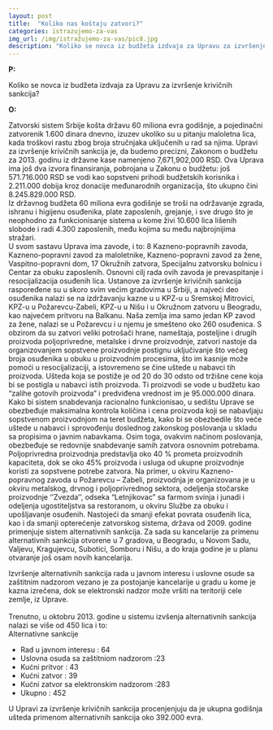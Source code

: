 ```yaml
---
layout: post
title:  "Koliko nas koštaju zatvori?"
categories: istrazujemo-za-vas
img_url: /img/istražujemo-za-vas/pic8.jpg
description: "Koliko se novca iz budžeta izdvaja za Upravu za izvršenje krivičnih sankcija?"
---
```


**P:**

Koliko se novca iz budžeta izdvaja za Upravu za izvršenje krivičnih sankcija?


**O:**


<div class="justify">
Zatvorski sistem Srbije košta državu 60 miliona evra godišnje, a pojedinačni zatvorenik  1.600 dinara dnevno, izuzev ukoliko su u pitanju maloletna lica, kada troškovi rastu zbog broja stručnjaka uključenih u rad sa njima. Upravi za izvršenje krivičnih sankcija je, da budemo precizni, Zakonom o budžetu za 2013. godinu iz državne kase namenjeno 7,671,902,000 RSD.  Ova Uprava ima još dva izvora finansiranja, pobrojana u Zakonu o budžetu: još 571.716.000 RSD se vodi kao sopstveni prihodi budžetskih korisnika i 2.211.000 dobija kroz donacije međunarodnih organizacija, što ukupno čini 8.245.829.000 RSD.<br/>
Iz državnog budžeta 60 miliona evra godišnje se troši na održavanje zgrada, ishranu i higijenu osuđenika, plate zaposlenih, grejanje, i sve drugo što je neophodno za funkcionisanje  sistema u kome živi 10.600 lica lišenih slobode i radi 4.300 zaposlenih, među kojima su među najbrojnijima stražari.<br/>
U svom sastavu Uprava ima zavode, i to: 8 Kazneno-popravnih zavoda, Kazneno-popravni zavod za maloletnike, Kazneno-popravni zavod za žene, Vaspitno-popravni dom, 17 Okružnih zatvora, Specijalnu zatvorsku bolnicu i Centar za obuku zaposlenih. Osnovni cilj rada ovih zavoda je prevaspitanje i resocijalizacija osuđenih lica. Ustanove za izvršenje krivičnih sankcija  raspoređene su u skoro svim većim gradovima u Srbiji, a najveći deo osuđenika nalazi se na izdržavanju kazne u  u KPZ-u u Sremskoj Mitrovici, KPZ-u u Požarevcu-Zabeli, KPZ-u u Nišu i u Okružnom zatvoru u Beogradu, kao najvećem pritvoru na Balkanu.  Naša zemlja ima samo jedan KP zavod za žene, nalazi se u Požarevcu i u njemu je smešteno oko 260 osuđenica.
S obzirom da su zatvori veliki potrošači hrane, nameštaja, posteljine i drugih proizvoda poljoprivredne, metalske i drvne proizvodnje, zatvori nastoje da organizovanjem sopstvene proizvodnje postignu uključivanje što većeg broja osuđenika u obuku u proizvodnim procesima, što im kasnije može pomoći u resocijalizaciji, a istovremeno se čine uštede u nabavci tih proizvoda.
Ušteda koja se postiže je od 20 do 30 odsto od tržišne cene  koja bi se postigla u nabavci istih proizvoda. Ti proizvodi se vode u budžetu kao “zalihe gotovih proizvoda” i predviđena vrednost im je 95.000.000 dinara. Kako bi sistem snabdevanja racionalno funkcionisao, u sedištu Uprave se obezbeđuje maksimalna kontrola količina i cena proizvoda koji se nabavljaju sopstvenom proizvodnjom na teret budžeta, kako bi se obezbedile što veće uštede u nabavci i sprovođenju doslednog zakonskog poslovanja u skladu sa propisima o javnim nabavkama. Osim toga, ovakvim načinom poslovanja, obezbeđuje se redovnije snabdevanje samih zatvora osnovnim potrebama.<br/>
Poljoprivredna proizvodnja predstavlja oko 40 % prometa proizvodnih kapaciteta, dok se oko 45% proizvoda i usluga od ukupne proizvodnje koristi za sopstvene potrebe zatvora.
Na primer, u okviru Kazneno-popravnog zavoda u Požarevcu – Zabeli, proizvodnja je organizovana je u okviru metalskog, drvnog i poljoprivrednog sektora, odeljenja stočarske proizvodnje ‘’Zvezda’’, odseka “Letnjikovac” sa farmom svinja i junadi i odeljenja ugostiteljstva sa restoranom, u okviru Službe za obuku i upošljavanje osuđenih.
Nastojeći da smanji efekat povrata osuđenih lica, kao i da smanji opterećenje zatvorskog sistema, država od 2009. godine primenjuje sistem alternativnih sankcija.
Za sada su kancelarije za primenu alternativnih sankcija otvorene u 7 gradova, u Beogradu, u Novom Sadu, Valjevu, Kragujevcu, Subotici, Somboru i Nišu, a do kraja godine je u planu otvaranje još osam novih kancelarija.<br/>
 
Izvršenje alternativnih sankcija rada u javnom interesu i uslovne osude sa zaštitnim nadzorom vezano je za postojanje kancelarije u gradu u kome je kazna izrečena, dok se elektronski nadzor može vršiti na teritoriji cele zemlje, iz Uprave.<br/>
<br/>
Trenutno, u oktobru 2013. godine u sistemu izvšenja alternativnih sankcija nalazi se više od 450 lica i to:<br/>
Alternativne sankcije
<ul>
<li>Rad u javnom interesu : 64 </li>
<li>Uslovna osuda sa zaštitniom nadzorom :23 </li>
<li>Kućni pritvor : 43 </li>
<li>Kućni zatvor : 39 </li>
<li>Kućni zatvor sa elektronskim nadzorom :283 </li>
<li>Ukupno : 452 </li>
 </ul>
U Upravi za izvršenje krivičnih sankcija procenjenjuju da je ukupna godišnja ušteda primenom alternativnih sankcija oko 392.000 evra.</div>